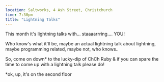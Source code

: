 ```yaml
---
location: Saltworks, 4 Ash Street, Christchurch
time: 7:30pm
title: "Lightning Talks"
---
```


This month it's lightning talks with... staaaarrring.... YOU!

Who know's what it'll be, maybe an actual lightning talk about lightning, maybe programming related, maybe not, who knows..

So, come on down* to the lucky-dip of ChCh Ruby & if you can spare the time to come up with a lightning talk please do!

*ok, up, it's on the second floor
